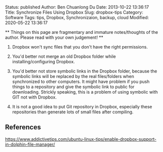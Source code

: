 Status: published
Author: Ben Chuanlong Du
Date: 2013-10-22 13:36:17
Title: Synchronize Files Using Dropbox
Slug: dropbox-tips
Category: Software
Tags: tips, Dropbox, Synchronizaion, backup, cloud
Modified: 2020-05-22 13:36:17

**
Things on this page are fragmentary and immature notes/thoughts of the author. 
Please read with your own judgement!
**
 

1. Dropbox won't sync files that you don't have the right permissions.

2. You'd better not merge an old Dropbox folder while installing/configuring Dropbox.

3. You'd better not store symbolic links in the Dropbox folder,
    because the symbolic links will be replaced by the real files/folders 
    when synchronized to other computers.
    It might have problem if you push things to a repository 
    and give the symbolic link to public for downloading. 
    Strickly speaking, 
    this is a problem of using symbolic with GIT not with Dropbox.

4. It is not a good idea to put Git repository in Dropbox,
    especially these repositories than generate lots of small files after compiling.

## References

https://www.addictivetips.com/ubuntu-linux-tips/enable-dropbox-support-in-dolphin-file-manager/